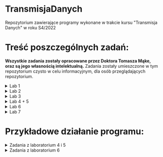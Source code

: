 # TransmisjaDanych
Repozytorium zawierające programy wykonane w trakcie kursu "Transmisja Danych" w roku S4/2022


# Treść poszczególnych zadań:  
**Wszystkie zadania zostały opracowane przez Doktora Tomasza Mąke, oraz są jego własnością intelektualną.** Zadania zostały umieszczone w tym repozytorium czysto w celu informacyjnym, dla osób przeglądających repozytorium.
<details>
  <summary> Lab 1 </summary>
  <img src="ExampleImages/Lab1.png" alt="Laboratorium #1">
</details>
<details>
  <summary> Lab 2 </summary>
  <img src="ExampleImages/Lab2.png" alt="Laboratorium #2">
</details>
<details>
  <summary> Lab 3 </summary>
  <img src="ExampleImages/Lab3.png" alt="Laboratorium #3">
</details>
<details>
  <summary> Lab 4 + 5 </summary>
  <img src="ExampleImages/Lab4.png" alt="Laboratorium #4">
  <img src="ExampleImages/Lab5.png" alt="Laboratorium #5">
</details>
<details>
  <summary> Lab 6 </summary>
  <img src="ExampleImages/Lab6.png" alt="Laboratorium #6">
</details>
<details>
  <summary> Lab 7 </summary>
  <img src="ExampleImages/Lab7.png" alt="Laboratorium #7">
</details>

# Przykładowe działanie programu:
<details>
  <summary> Zadania z laboratorium 4 i 5 </summary>
  Amplituda obliczona na podstawie wprowadzonych danych i zwizualizowana na wykresie
  <img src="ExampleImages/ExampleLab45.png">
</details>
<details>
  <summary> Zadania z laboratorium 6 </summary>
    Kodowanie Hamminga (7,4) oraz (15,11) dla wprowadzonych tablic, przedstawiony został także przypadek gdy jeden z bitów jest losowo negowany, algorytm to wykrywa i podejmuje próbę naprawienia błędu.
  <img src="ExampleImages/ExampleLab6.png">
</details>
